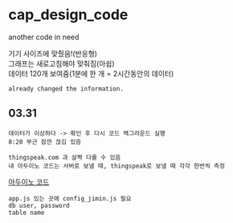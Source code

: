# cap_design_code
another code in need

기기 사이즈에 맞췄음!(반응형)  
그래프는 새로고침해야 맞춰짐(아쉽)  
데이터 120개 보여줌(1분에 한 개 = 2시간동안의 데이터)  
```
already changed the information.
```
## 03.31
```
데이터가 이상하다 -> 확인 후 다시 코드 백그라운드 실행
8:20 부근 잠깐 끊김 있음
```
```
thingspeak.com 과 살짝 다를 수 있음
내 아두이노 코드는 서버로 보낼 때, thingspeak로 보낼 때 각각 한번씩 측정
```
[아두이노 코드](https://github.com/micaellajimini/Capstone_design)

```
app.js 있는 곳에 config_jimin.js 필요
db user, password
table name
```
